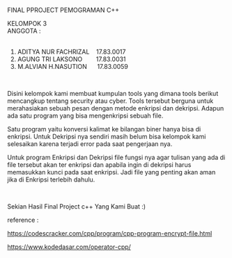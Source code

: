 <p>FINAL PPROJECT PEMOGRAMAN C++</p>
<p>KELOMPOK 3<br />ANGGOTA :<br /><br /></p>
<ol>
<li>ADITYA NUR FACHRIZAL&nbsp; &nbsp; 17.83.0017&nbsp;</li>
<li>AGUNG TRI LAKSONO&nbsp; &nbsp; &nbsp; &nbsp; 17.83.0031&nbsp;</li>
<li>M.ALVIAN H.NASUTION&nbsp; &nbsp; &nbsp; 17.83.0059&nbsp;</li>
</ol>
<p>&nbsp;</p>
<p>Disini kelompok kami membuat kumpulan tools yang dimana tools berikut mencangkup tentang security atau cyber. Tools tersebut berguna untuk merahasiakan sebuah pesan dengan metode enkripsi dan dekripsi. Adapun ada satu program yang bisa mengenkripsi sebuah file.&nbsp;</p>
<p>Satu program yaitu konversi kalimat ke bilangan biner hanya bisa di enkripsi. Untuk Dekripsi nya sendiri masih belum bisa kelompok kami selesaikan karena terjadi error pada saat pengerjaan nya.&nbsp;</p>
<p>Untuk program Enkripsi dan Dekripsi file fungsi nya agar tulisan yang ada di file tersebut akan ter enkripsi dan apabila ingin di dekripsi harus memasukkan kunci pada saat enkripsi. Jadi file yang penting akan aman jika di Enkripsi terlebih dahulu.</p>
<p>&nbsp;</p>
<p>Sekian Hasil Final Project c++ Yang Kami Buat :)</p>
<p>reference :</p>
<p><a href="https://codescracker.com/cpp/program/cpp-program-encrypt-file.htm">https://codescracker.com/cpp/program/cpp-program-encrypt-file.html</a></p>
<p><a href="https://www.kodedasar.com/operator-cpp/">https://www.kodedasar.com/operator-cpp/</a></p>
<p><a href="https://www.javatpoint.com/cpp-program-to-convert-decimal-to-binary/</a></p>
<p>&nbsp;</p>
<p>TTD</p>
<p>&nbsp;</p>
<p>KELOMPOK 3</p>
<p>&nbsp;</p>
<p>&nbsp;</p>
